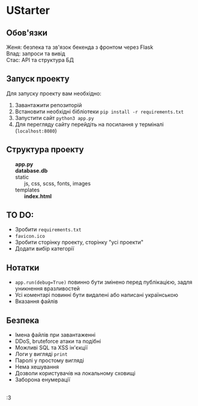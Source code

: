 # UStarter
## Обов'язки
Женя: безпека та зв'язок бекенда з фронтом через Flask <br>
Влад: запроси та вивід <br>
Стас: API та структура БД <br>

## Запуск проекту
Для запуску проекту вам необхідно:
 1. Завантажити репозиторій
 2. Встановити необхідні бібліотеки `pip install -r requirements.txt`
 3. Запустити сайт `python3 app.py`
 4. Для перегляду сайту перейдіть на посилання у терміналі (`localhost:8080`)

## Структура проекту
<ul class="project-tree" style="list-style-type:none;margin: 0">
    <li><span><b>app.py</b></span></li>
    <li><span><b>database.db</b></span></li>
    <li>
        <span>static</span>
        <ul style="list-style-type:none;margin: 0">
            <li><span>js, css, scss, fonts, images</span></li>
            <!--li><span>js</span></li>
            <li><span>css</span></li>
            <li><span>scss</span></li>
            <li><span>fonts</span></li>
            <li><span>images</span></li-->
        </ul>
    </li>
    <li>
        <span>templates</span>
        <ul style="list-style-type:none;margin: 0">
            <li><span><b>index.html</b></span></li>
        </ul>
    </li>
</ul>

## TO DO:
- Зробити `requirements.txt`
- `favicon.ico`
- Зробити сторінку проекту, сторінку "усі проекти"
- Додати вибір категорії

## Нотатки
- `app.run(debug=True)` повинно бути змінено перед публікацією, задля уникнення вразливостей
- Усі коментарі повинні бути видалені або написані українською
- Вказання файлів

## Безпека
- Імена файлів при завантаженні
- DDoS, bruteforce атаки та подібні
- Можливі SQL та XSS ін'єкції
- Логи у вигляді `print`
- Паролі у простому вигляді
- Нема хешування
- Дозволи користувачів на локальному сховищі
- Заборона енумерації

<br>:3
